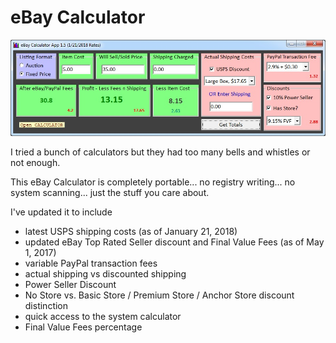 # eBay Calculator

![Alt text](sample2018.jpg?raw=true "eBay Calculator screenshot")

I tried a bunch of calculators but they had too many bells and whistles or not enough.

This eBay Calculator is completely portable... no registry writing... no system scanning... just the stuff you care about.


I've updated it to include
- latest USPS shipping costs (as of January 21, 2018)
- updated eBay Top Rated Seller discount and Final Value Fees (as of May 1, 2017)
- variable PayPal transaction fees
- actual shipping vs discounted shipping
- Power Seller Discount
- No Store vs. Basic Store / Premium Store / Anchor Store discount distinction
- quick access to the system calculator
- Final Value Fees percentage




